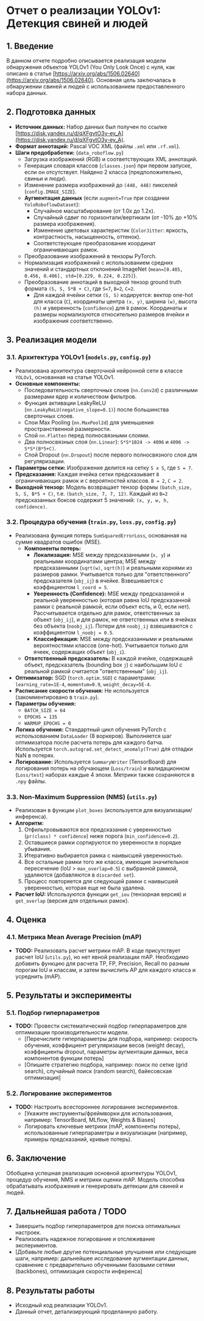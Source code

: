 # Отчет о реализации YOLOv1: Детекция свиней и людей

## 1. Введение

В данном отчете подробно описывается реализация модели обнаружения объектов YOLOv1 (You Only Look Once) с нуля, как описано в статье [https://arxiv.org/abs/1506.02640](https://arxiv.org/abs/1506.02640). Основная цель заключалась в обнаружении свиней и людей с использованием предоставленного набора данных.

## 2. Подготовка данных

*   **Источник данных:** Набор данных был получен по ссылке [https://disk.yandex.ru/d/qXFgvtO3y-ey_A](https://disk.yandex.ru/d/qXFgvtO3y-ey_A).
*   **Формат аннотаций:** Pascal VOC XML (файлы `.xml` или `.rf.xml`).
*   **Шаги предобработки:** (`data_roboflow.py`)
    *   Загрузка изображений (RGB) и соответствующих XML аннотаций.
    *   Генерация словаря классов (`classes.json`) при первом запуске, если он отсутствует. Найдено 2 класса (предположительно, свиньи и люди).
    *   Изменение размера изображений до `(448, 448)` пикселей (`config.IMAGE_SIZE`).
    *   **Аугментация данных** (если `augment=True` при создании `YoloRoboflowDataset`):
        *   Случайное масштабирование (от 1.0x до 1.2x).
        *   Случайный сдвиг по горизонтали/вертикали (от -10% до +10% размера изображения).
        *   Изменение цветовых характеристик (`ColorJitter`: яркость, контрастность, насыщенность, оттенок).
        *   Соответствующее преобразование координат ограничивающих рамок.
    *   Преобразование изображений в тензоры PyTorch.
    *   Нормализация изображений с использованием средних значений и стандартных отклонений ImageNet (`mean=[0.485, 0.456, 0.406], std=[0.229, 0.224, 0.225]`).
    *   Преобразование аннотаций в выходной тензор ground truth формата `(S, S, 5*B + C)`, где `S=7`, `B=2`, `C=2`.
        *   Для каждой ячейки сетки `(S, S)` кодируется: вектор one-hot для класса (`C`), координаты центра `(x, y)`, ширина `(w)`, высота `(h)` и уверенность (`confidence`) для `B` рамок. Координаты и размеры нормализуются относительно размеров ячейки и изображения соответственно.

## 3. Реализация модели

### 3.1. Архитектура YOLOv1 (`models.py`, `config.py`)

*   Реализована архитектура сверточной нейронной сети в классе `YOLOv1`, основанная на статье YOLOv1.
*   **Основные компоненты:**
    *   Последовательность сверточных слоев (`nn.Conv2d`) с различными размерами ядер и количеством фильтров.
    *   Функция активации LeakyReLU (`nn.LeakyReLU(negative_slope=0.1)`) после большинства сверточных слоев.
    *   Слои Max Pooling (`nn.MaxPool2d`) для уменьшения пространственной размерности.
    *   Слой `nn.Flatten` перед полносвязными слоями.
    *   Два полносвязных слоя (`nn.Linear`): `S*S*1024 -> 4096` и `4096 -> S*S*(B*5+C)`.
    *   Слой Dropout (`nn.Dropout`) после первого полносвязного слоя для регуляризации.
*   **Параметры сетки:** Изображение делится на сетку `S x S`, где `S = 7`.
*   **Предсказания:** Каждая ячейка сетки предсказывает `B` ограничивающих рамок и `C` вероятностей классов. `B = 2`, `C = 2`.
*   **Выходной тензор:** Модель возвращает тензор формы `(batch_size, S, S, B*5 + C)`, т.е. `(batch_size, 7, 7, 12)`. Каждый из `B=2` предсказанных боксов содержит 5 значений: `(x, y, w, h, confidence)`.

### 3.2. Процедура обучения (`train.py`, `loss.py`, `config.py`)

*   Реализована функция потерь `SumSquaredErrorLoss`, основанная на сумме квадратов ошибок (MSE).
    *   **Компоненты потерь:**
        *   **Локализация:** MSE между предсказанными (`x, y`) и реальными координатами центра; MSE между предсказанными (`sqrt(w)`, `sqrt(h)`) и реальными корнями из размеров рамки. Учитывается только для "ответственного" предсказателя (`obj_ij`) в ячейке. Взвешивается с коэффициентом `l_coord = 5`.
        *   **Уверенность (Confidence):** MSE между предсказанной и реальной уверенностью (которая равна IoU предсказанной рамки с реальной рамкой, если объект есть, и 0, если нет). Рассчитывается отдельно для рамок, ответственных за объект (`obj_ij`), и для рамок, не ответственных или в ячейках без объекта (`noobj_ij`). Потери для `noobj_ij` взвешиваются с коэффициентом `l_noobj = 0.5`.
        *   **Классификация:** MSE между предсказанными и реальными вероятностями классов (one-hot). Учитывается только для ячеек, содержащих объект (`obj_i`).
    *   **Ответственный предсказатель:** В каждой ячейке, содержащей объект, предсказатель (bounding box `j`) с наибольшим IoU с реальной рамкой считается "ответственным" (`obj_ij`).
*   **Оптимизатор:** SGD (`torch.optim.SGD`) с параметрами: `learning_rate=1E-4`, `momentum=0.9`, `weight_decay=5E-4`.
*   **Расписание скорости обучения:** Не используется (закомментировано в `train.py`).
*   **Параметры обучения:**
    *   `BATCH_SIZE = 64`
    *   `EPOCHS = 135`
    *   `WARMUP_EPOCHS = 0`
*   **Логика обучения:** Стандартный цикл обучения PyTorch с использованием `DataLoader` (8 воркеров). Выполняется шаг оптимизатора после расчета потерь для каждого батча. Используется `torch.autograd.set_detect_anomaly(True)` для отладки NaN в потерях.
*   **Логирование:** Используется `SummaryWriter` (TensorBoard) для логирования потерь на обучающем (`Loss/train`) и валидационном (`Loss/test`) наборах каждые 4 эпохи. Метрики также сохраняются в `.npy` файлы.

### 3.3. Non-Maximum Suppression (NMS) (`utils.py`)

*   Реализован в функции `plot_boxes` (используется для визуализации/инференса).
*   **Алгоритм:**
    1.  Отфильтровываются все предсказания с уверенностью (`pr(class) * confidence`) ниже порога (`min_confidence=0.2`).
    2.  Оставшиеся рамки сортируются по уверенности в порядке убывания.
    3.  Итеративно выбирается рамка с наивысшей уверенностью.
    4.  Все остальные рамки того же класса, имеющие значительное пересечение (IoU > `max_overlap=0.5`) с выбранной рамкой, удаляются (добавляются в `discarded set`).
    5.  Процесс повторяется для следующей рамки с наивысшей уверенностью, которая еще не была удалена.
*   **Расчет IoU:** Используются функции `get_iou` (тензорная версия) и `get_overlap` (версия для отдельных рамок).

## 4. Оценка

### 4.1. Метрика Mean Average Precision (mAP)

*   **TODO:** Реализовать расчет метрики mAP. В коде присутствует расчет IoU (`utils.py`), но нет явной реализации mAP. Необходимо добавить функцию для расчета TP, FP, Precision, Recall по разным порогам IoU и классам, и затем вычислить AP для каждого класса и усреднить (mAP).

## 5. Результаты и эксперименты

### 5.1. Подбор гиперпараметров

*   **TODO:** Провести систематический подбор гиперпараметров для оптимизации производительности модели.
    *   [Перечислите гиперпараметры для подбора, например: скорость обучения, коэффициент регуляризации весов (weight decay), коэффициенты dropout, параметры аугментации данных, веса компонентов функции потерь]
    *   [Опишите стратегию подбора, например: поиск по сетке (grid search), случайный поиск (random search), байесовская оптимизация]

### 5.2. Логирование экспериментов

*   **TODO:** Настроить всестороннее логирование экспериментов.
    *   [Укажите инструменты/фреймворки для использования, например: TensorBoard, MLflow, Weights & Biases]
    *   Логировать ключевые метрики (mAP, компоненты потерь), использованные гиперпараметры и визуализации (например, примеры предсказаний, кривые потерь).

## 6. Заключение

Обобщена успешная реализация основной архитектуры YOLOv1, процедур обучения, NMS и метрики оценки mAP. Модель способна обрабатывать изображения и генерировать детекции для свиней и людей.

## 7. Дальнейшая работа / TODO

*   Завершить подбор гиперпараметров для поиска оптимальных настроек.
*   Реализовать надежное логирование и отслеживание экспериментов.
*   [Добавьте любые другие потенциальные улучшения или следующие шаги, например: дальнейшее исследование аугментации данных, сравнение с предварительно обученными базовыми сетями (backbones), оптимизация скорости инференса]

## 8. Результаты работы

*   Исходный код реализации YOLOv1.
*   Данный отчет, детализирующий проделанную работу.

